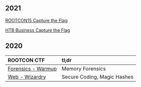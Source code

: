 ## 2021
[ROOTCON15 Capture the Flag](/content/2021_CTF/RC15/rootcon15ctf.md)

[HTB Business Capture the Flag](/content/2021_CTF/HTB/htb_business.md)

## 2020
| ROOTCON CTF                                                 | tl;dr         | 
|:-------------------------------------------------------------|:--------------|
| [Forensics - Warmup](/content/2020_CTF/RC14/warmup.md) | Memory Forensics | 
| [Web - Wizardry](/content/2020_CTF/RC14/wizardry.md)       | Secure Coding, Magic Hashes        |